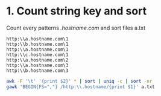 # 1. Count string key and sort 
Count every patterns *.hostname.com* and sort
files a.txt
```
http:\\a.hostname.com\1
http:\\b.hostname.com\1
http:\\a.hostname.com\1
http:\\c.hostname.com\1
http:\\a.hostname.com\2
http:\\a.hostname.com\3
http:\\b.hostname.com\3
```

```sh
awk -F '\t' '{print $2}' * | sort | uniq -c | sort -nr
gawk 'BEGIN{FS=","} /http:\\.hostname/{print $1}' a.txt
```
